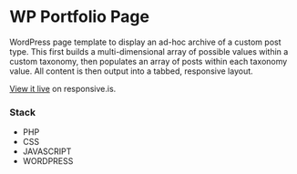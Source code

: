 WP Portfolio Page
============

WordPress page template to display an ad-hoc archive of a custom post type. This first builds a multi-dimensional array of possible values within a custom taxonomy, then populates an array of posts within each taxonomy value. All content is then output into a tabbed, responsive layout.  

[View it live](http://responsive.is/rerainc.com/rerainc.com/portfolio) on responsive.is.

### Stack
* PHP
* CSS
* JAVASCRIPT
* WORDPRESS
